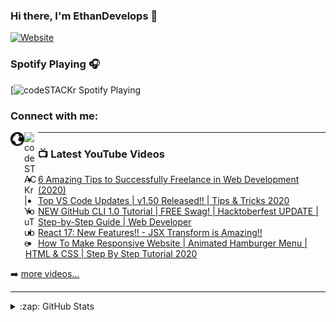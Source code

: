 ### Hi there, I'm EthanDevelops 👋

[![Website](https://img.shields.io/website?label=ethandevelops.github.io&style=for-the-badge&url=https%3A%2F%2Fethandevelops.github.io)](https://ethandevelops.github.io)



### Spotify Playing 🎧

[<img src="https://now-playing-codestackr.vercel.app/api/spotify-playing" alt="codeSTACKr Spotify Playing" width="350" />

### Connect with me:

[<img align="left" alt="codeSTACKr.com" width="22px" src="https://raw.githubusercontent.com/iconic/open-iconic/master/svg/globe.svg" />][website]
[<img align="left" alt="codeSTACKr | YouTube" width="22px" src="https://cdn.jsdelivr.net/npm/simple-icons@v3/icons/youtube.svg" />][youtube]

---

### 📺 Latest YouTube Videos

<!-- YOUTUBE:START -->
- [6 Amazing Tips to Successfully Freelance in Web Development (2020)](https://www.youtube.com/watch?v=e9UvzZJflqU)
- [Top VS Code Updates | v1.50 Released!! | Tips & Tricks 2020](https://www.youtube.com/watch?v=WYIelDSS738)
- [NEW GitHub CLI 1.0 Tutorial | FREE Swag! | Hacktoberfest UPDATE | Step-by-Step Guide | Web Developer](https://www.youtube.com/watch?v=Uzcr9YrdODU)
- [React 17: New Features!! - JSX Transform is Amazing!!](https://www.youtube.com/watch?v=8D-rWP3c088)
- [How To Make Responsive Website | Animated Hamburger Menu | HTML & CSS | Step By Step Tutorial 2020](https://www.youtube.com/watch?v=nME3fE3c9Qw)
<!-- YOUTUBE:END -->

➡️ [more videos...](https://www.youtube.com/channel/UCjVyDoLpbc3T3sb63Q9l6bQ)

---

</details>

<details>
  <summary>:zap: GitHub Stats</summary>

<img align="left" alt="EthanDevelops's Github Stats" src="https://githubreadme.ethandevelops.vercel.app/api?username=EthanDevelops&show_icons=true&hide_border=true" />
</details>

[website]: ethandevelops.github.io
[youtube]: https://www.youtube.com/channel/UCjVyDoLpbc3T3sb63Q9l6bQ